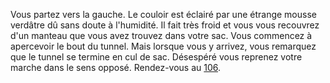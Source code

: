 Vous partez vers la gauche. Le couloir est éclairé par une étrange mousse verdâtre dû sans doute à l'humidité. Il fait très froid et vous vous recouvrez d'un manteau que vous avez trouvez dans votre sac. Vous commencez à apercevoir le bout du tunnel. Mais lorsque vous y arrivez, vous remarquez que le tunnel se termine en cul de sac. Désespéré vous reprenez votre marche dans le sens opposé. Rendez-vous au [106](106).